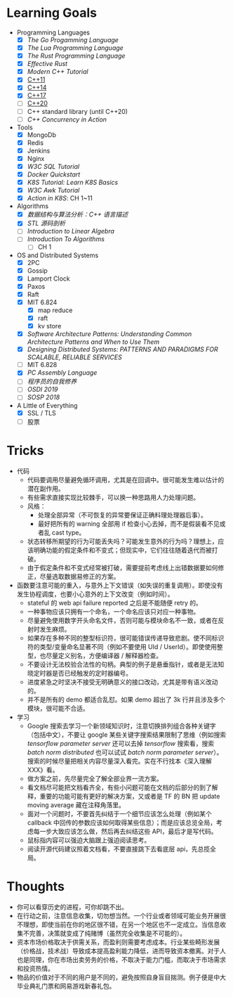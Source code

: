 # Learning Goals

- Programming Languages
    - [x] *The Go Progamming Language*
    - [x] *The Lua Programming Language*
    - [x] *The Rust Programming Language*
    - [x] *Effective Rust*
    - [x] *Modern C++ Tutorial*
    - [x] [C++11](https://en.cppreference.com/w/cpp/11)
    - [x] [C++14](https://en.cppreference.com/w/cpp/14)
    - [x] [C++17](https://en.cppreference.com/w/cpp/17)
    - [ ] [C++20](https://en.cppreference.com/w/cpp/20)
    - [ ] C++ standard library (until C++20)
    - [ ] *C++ Concurrency in Action*
- Tools
    - [x] MongoDb
    - [x] Redis
    - [x] Jenkins
    - [x] Nginx
    - [x] *W3C SQL Tutorial*
    - [x] *Docker Quickstart*
    - [x] *K8S Tutorial: Learn K8S Basics*
    - [x] *W3C Awk Tutorial*
    - [x] *Action in K8S*: CH 1~11
- Algorithms
    - [x] *数据结构与算法分析：C++ 语言描述*
    - [x] *STL 源码剖析*
    - [ ] *Introduction to Linear Algebra*
    - [ ] *Introduction To Algorithms*
      - [ ] CH 1
- OS and Distributed Systems
    - [x] 2PC
    - [x] Gossip
    - [x] Lamport Clock
    - [x] Paxos
    - [x] Raft
    - [x] MIT 6.824
      - [x] map reduce
      - [x] raft
      - [x] kv store
    - [x] *Software Architecture Patterns: Understanding Common Architecture Patterns and When to Use Them*
    - [x] *Designing Distributed Systems: PATTERNS AND PARADIGMS FOR SCALABLE, RELIABLE SERVICES*
    - [ ] MIT 6.828
    - [x] *PC Assembly Language*
    - [ ] *程序员的自我修养*
    - [ ] *OSDI 2019*
    - [ ] *SOSP 2018*
- A Little of Everything
    - [x] SSL / TLS
    - [ ] 股票

# Tricks

- 代码
  - 代码要调用尽量避免循环调用，尤其是在回调中。很可能发生难以估计的潜在副作用。
  - 有些需求直接实现比较棘手，可以换一种思路用人力处理问题。
  - 风格：
    - 处理全部异常（不可恢复的异常要保证正确料理处理器后事）。
    - 最好把所有的 warning 全部用 if 检查小心去掉，而不是假装看不见或者乱 cast type。
  - 状态转移所期望的行为可能丢失吗？可能发生意外的行为吗？理想上，应该明确功能的假定条件和不变式；但现实中，它们往往随着迭代而被打破。
  - 由于假定条件和不变式经常被打破，需要提前考虑线上出错数据要如何修正，尽量选取数据易修正的方案。
- 函数要注意可能的重入，与意外上下文错误（如失误的重复调用）。即使没有发生协程调度，也要小心意外的上下文改变（例如时间）。
  - stateful 的 web api failure reported 之后是不能随便 retry 的。
  - 一种事物应该只拥有一个命名，一个命名应该只对应一种事物。
  - 尽量避免使用数字开头命名文件，否则可能与模块命名不一致，或者在反射时发生麻烦。
  - 如果存在多种不同的整型标识符，很可能错误传递导致悲剧。使不同标识符的类型/变量命名显著不同（例如不要使用 UId / UserId）。即使使用整型，也尽量定义别名，方便编译器 / 解释器检查。
  - 不要设计无法校验合法性的句柄。典型的例子是悬垂指针，或者是无法知晓定时器是否已经触发的定时器编号。
  - 进度紧急之时坚决不接受无明确意义的接口改动，尤其是带有语义改动的。
  - 并不是所有的 demo 都适合乱怼。如果 demo 超出了 3k 行并且涉及多个模块，很可能不合适。
- 学习
  - Google 搜索去学习一个新领域知识时，注意切换排列组合各种关键字（包括中文），不要让 google 某些关键字搜索结果限制了思维（例如搜索 *tensorflow parameter server* 还可以去掉 *tensorflow* 搜索看，搜索 *batch norm distributed* 也可以试试 *batch norm parameter server*）。搜索的时候尽量把相关内容尽量深入看完。实在不行找本《深入理解 XXX》看。
  - 做方案之前，先尽量完全了解全部业界一流方案。
  - 看文档尽可能把文档看齐全，有些小问题可能在文档的后部分的到了解释，重要的功能可能有更好的解决方案，又或者是 TF 的 BN 把 update moving average 藏在注释角落里。
  - 面对一个问题时，不要首先纠结于一个细节应该怎么处理（例如某个 callback 中回传的参数应该如何取得某些信息）；而是应该总览全局，考虑每一步大致应该怎么做，然后再去纠结这些 API，最后才是写代码。
  - 鼠标指内容可以强迫大脑跟上强迫阅读思考。
  - 阅读开源代码建议照着文档看，不要直接跳下去看底层 api，先总揽全局。

# Thoughts

- 你可以看穿历史的进程，可你却跳不出。
- 在行动之前，注意信息收集，切勿想当然。一个行业或者领域可能业务开展很不理想，即使当前在你的地区很不错，在另一个地区也不一定成立。当信息收集不完善，决策就变成了纯赌博（虽然完全收集是不可能的）。
- 资本市场价格取决于供需关系，而盈利则需要考虑成本。行业某些畸形发展（价格战，技术战）导致成本提高盈利能力降低，进而导致资本撤离。对于人也是同理，你在市场出卖劳务的价格，不取决于能力门槛，而取决于市场需求和投资热情。
- 物品的价值对于不同的用户是不同的，避免按照自身盲目揣测。例子便是中大毕业典礼门票和网易游戏新春礼包。
